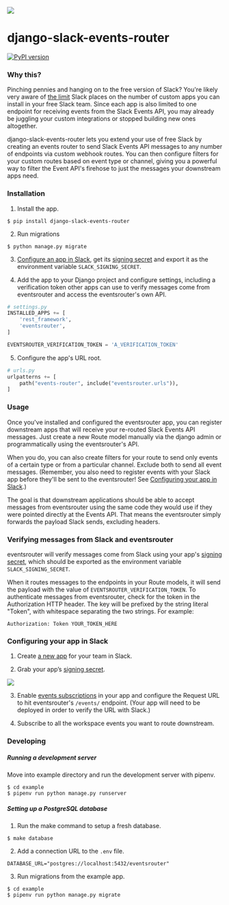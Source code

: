 ![](https://www.politico.com/interactives/cdn/images/badge.svg)

# django-slack-events-router

[![PyPI version](https://badge.fury.io/py/django-slack-events-router.svg)](https://badge.fury.io/py/django-slack-events-router)

### Why this?

Pinching pennies and hanging on to the free version of Slack? You're likely very aware of [the limit](https://get.slack.help/hc/en-us/articles/115002422943-Message-file-storage-and-app-limits-on-the-Free-plan) Slack places on the number of custom apps you can install in your free Slack team. Since each app is also limited to one endpoint for receiving events from the Slack Events API, you may already be juggling your custom integrations or stopped building new ones altogether.

django-slack-events-router lets you extend your use of free Slack by creating an events router to send Slack Events API messages to any number of endpoints via custom webhook routes. You can then configure filters for your custom routes based on event type or channel, giving you a powerful way to filter the Event API's firehose to just the messages your downstream apps need.

### Installation

1. Install the app.

  ```
  $ pip install django-slack-events-router
  ```

2. Run migrations
  ```
  $ python manage.py migrate
  ```

3. [Configure an app in Slack](#configuring-your-app-in-slack), get its [signing secret](https://api.slack.com/docs/verifying-requests-from-slack#app_management_updates) and export it as the environment variable `SLACK_SIGNING_SECRET`.

4. Add the app to your Django project and configure settings, including a verification token other apps can use to verify messages come from eventsrouter and access the eventsrouter's own API.

  ```python
  # settings.py
  INSTALLED_APPS += [
      'rest_framework',
      'eventsrouter',
  ]

  EVENTSROUTER_VERIFICATION_TOKEN = 'A_VERIFICATION_TOKEN'
  ```

5. Configure the app's URL root.

  ```python
  # urls.py
  urlpatterns += [
      path("events-router", include("eventsrouter.urls")),
  ]
  ```

### Usage

Once you've installed and configured the eventsrouter app, you can register downstream apps that will receive your re-routed Slack Events API messages. Just create a new Route model manually via the django admin or programmatically using the eventsrouter's API.

When you do, you can also create filters for your route to send only events of a certain type or from a particular channel. Exclude both to send all event messages. (Remember, you also need to register events with your Slack app before they'll be sent to the eventsrouter! See [Configuring your app in Slack](#configuring-your-app-in-slack).)

The goal is that downstream applications should be able to accept messages from eventsrouter using the same code they would use if they were pointed directly at the Events API. That means the eventsrouter simply forwards the payload Slack sends, excluding headers.

### Verifying messages from Slack and eventsrouter

eventsrouter will verify messages come from Slack using your app's [signing secret](https://api.slack.com/docs/verifying-requests-from-slack), which should be exported as the environment variable `SLACK_SIGNING_SECRET`.

When it routes messages to the endpoints in your Route models, it will send the payload with the value of `EVENTSROUTER_VERIFICATION_TOKEN`. To authenticate messages from eventsrouter, check for the token in the Authorization HTTP header. The key will be prefixed by the string literal "Token", with whitespace separating the two strings. For example:

```
Authorization: Token YOUR_TOKEN_HERE
```

### Configuring your app in Slack

1. Create [a new app](https://api.slack.com/slack-apps) for your team in Slack.

2. Grab your app’s [signing secret](https://api.slack.com/docs/verifying-requests-from-slack).

![](https://a.slack-edge.com/779d2/img/api/signing_secrets_admin_page.png)

3. Enable [events subscriptions](https://api.slack.com/events-api) in your app and configure the Request URL to hit eventsrouter's `/events/` endpoint. (Your app will need to be deployed in order to verify the URL with Slack.)

4. Subscribe to all the workspace events you want to route downstream.

### Developing

##### Running a development server

Move into example directory and run the development server with pipenv.

  ```
  $ cd example
  $ pipenv run python manage.py runserver
  ```

##### Setting up a PostgreSQL database

1. Run the make command to setup a fresh database.

  ```
  $ make database
  ```

2. Add a connection URL to the `.env` file.

  ```
  DATABASE_URL="postgres://localhost:5432/eventsrouter"
  ```

3. Run migrations from the example app.

  ```
  $ cd example
  $ pipenv run python manage.py migrate
  ```
